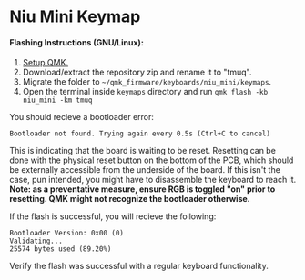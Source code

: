 # Niu Mini Keymap

#### Flashing Instructions (GNU/Linux):
1. [Setup QMK.](https://docs.qmk.fm/#/newbs_getting_started)
2. Download/extract the repository zip and rename it to "tmuq".
3. Migrate the folder to `~/qmk_firmware/keyboards/niu_mini/keymaps`. 
4. Open the terminal inside `keymaps` directory and run `qmk flash -kb niu_mini -km tmuq`

You should recieve a bootloader error:
```
Bootloader not found. Trying again every 0.5s (Ctrl+C to cancel)
```
This is indicating that the board is waiting to be reset. Resetting can be done with the physical reset button on the bottom of the PCB, which should be externally accessible from the underside of the board. If this isn't the case, pun intended, you might have to disassemble the keyboard to reach it. **Note: as a preventative measure, ensure RGB is toggled "on" prior to resetting. QMK might not recognize the bootloader otherwise.**

If the flash is successful, you will recieve the following:
```
Bootloader Version: 0x00 (0)
Validating...
25574 bytes used (89.20%)
```
Verify the flash was successful with a regular keyboard functionality. 
